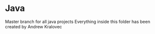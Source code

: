 # Java
Master branch for all java projects
Everything inside this folder has been created by Andrew Kralovec 
